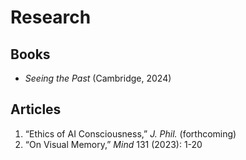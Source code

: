 # Research

## Books
- *Seeing the Past* (Cambridge, 2024)

## Articles
1. “Ethics of AI Consciousness,” *J. Phil.* (forthcoming)  
2. “On Visual Memory,” *Mind* 131 (2023): 1-20

